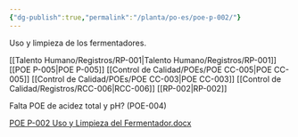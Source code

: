 ```yaml
---
{"dg-publish":true,"permalink":"/planta/po-es/poe-p-002/"}
---
```


Uso y limpieza de los fermentadores.

[[Talento Humano/Registros/RP-001\|Talento Humano/Registros/RP-001]]
[[POE P-005\|POE P-005]]
[[Control de Calidad/POEs/POE CC-005\|POE CC-005]]
[[Control de Calidad/POEs/POE CC-003\|POE CC-003]]
[[Control de Calidad/Registros/RCC-006\|RCC-006]]
[[RP-002\|RP-002]]

Falta POE de acidez total y pH? (POE-004)

[POE P-002 Uso y Limpieza del Fermentador.docx](https://drive.google.com/open?id=1apTElcAQLDnbTrif5_eAC5aH3th--QNI&usp=drive_copy)